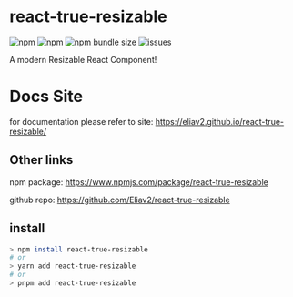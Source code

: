 # react-true-resizable

[![npm](https://img.shields.io/npm/v/react-true-resizable)](https://www.npmjs.com/package/react-true-resizable)
[![npm](https://img.shields.io/npm/dw/react-true-resizable)](https://www.npmjs.com/package/react-true-resizable)
[![npm bundle size](https://img.shields.io/bundlephobia/minzip/react-true-resizable)](https://bundlephobia.com/package/react-true-resizable)
[![issues](https://img.shields.io/github/issues/Eliav2/react-true-resizable)](https://github.com/Eliav2/react-true-resizable/issues)

A modern Resizable React Component!


# Docs Site

for documentation please refer to site: https://eliav2.github.io/react-true-resizable/

## Other links

npm package: https://www.npmjs.com/package/react-true-resizable

github repo: https://github.com/Eliav2/react-true-resizable

## install

```bash
> npm install react-true-resizable
# or
> yarn add react-true-resizable
# or
> pnpm add react-true-resizable
```

